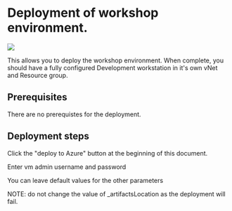 # Deployment of workshop environment.

<a href="https://portal.azure.com/#create/Microsoft.Template/uri/https%3A%2F%2Fraw.githubusercontent.com%2Fdanielshue%2Fcontainersworkshop%2Fmaster%2FEnvironments%2FWorkshopEnv.json" target="_blank">
    <img src="http://azuredeploy.net/deploybutton.png"/>
</a>

This allows you to deploy the workshop environment.  When complete, you should have a fully configured Development workstation in it's own vNet and Resource group.

## Prerequisites

There are no prerequistes for the deployment.

## Deployment steps

Click the "deploy to Azure" button at the beginning of this document.

Enter vm admin username and password

You can leave default values for the other parameters

NOTE: do not change the value of _artifactsLocation as the deployment will fail.